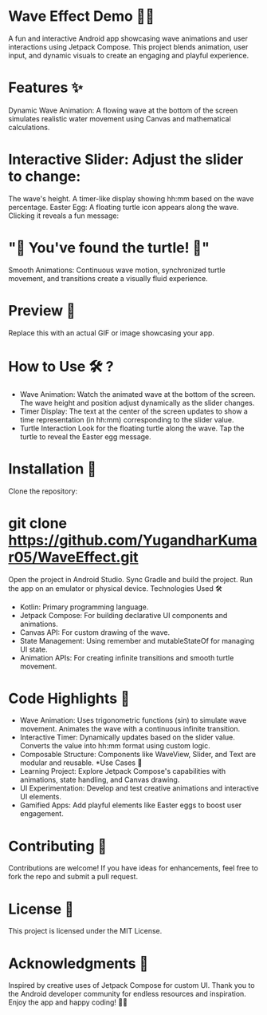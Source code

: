 #  Wave Effect Demo 🌊🐢
A fun and interactive Android app showcasing wave animations and user interactions using Jetpack Compose. This project blends animation, user input, and dynamic visuals to create an engaging and playful experience.

# Features ✨
Dynamic Wave Animation: A flowing wave at the bottom of the screen simulates realistic water movement using Canvas and mathematical calculations.

# Interactive Slider: Adjust the slider to change:
The wave's height.
A timer-like display showing hh:mm based on the wave percentage.
Easter Egg: A floating turtle icon appears along the wave. Clicking it reveals a fun message:
# "🐢 You've found the turtle! 🐢"

Smooth Animations: Continuous wave motion, synchronized turtle movement, and transitions create a visually fluid experience.

# Preview 🎥

Replace this with an actual GIF or image showcasing your app.

# How to Use 🛠️ ? 
*  Wave Animation:
          Watch the animated wave at the bottom of the screen.
          The wave height and position adjust dynamically as the slider changes.
*  Timer Display:
          The text at the center of the screen updates to show a time representation (in hh:mm) corresponding to the slider value.
*  Turtle Interaction
          Look for the floating turtle along the wave.
          Tap the turtle to reveal the Easter egg message.

# Installation 🚀
Clone the repository:
# git clone https://github.com/YugandharKumar05/WaveEffect.git

Open the project in Android Studio.
Sync Gradle and build the project.
Run the app on an emulator or physical device.
Technologies Used 🛠️
* Kotlin: Primary programming language.
* Jetpack Compose: For building declarative UI components and animations.
* Canvas API: For custom drawing of the wave.
* State Management: Using remember and mutableStateOf for managing UI state.
* Animation APIs: For creating infinite transitions and smooth turtle movement.

# Code Highlights 📌
* Wave Animation:
        Uses trigonometric functions (sin) to simulate wave movement.
        Animates the wave with a continuous infinite transition.
* Interactive Timer:
Dynamically updates based on the slider value.
Converts the value into hh:mm format using custom logic.
* Composable Structure:
Components like WaveView, Slider, and Text are modular and reusable.
*Use Cases 🌟
* Learning Project: Explore Jetpack Compose's capabilities with animations, state handling, and Canvas drawing.
* UI Experimentation: Develop and test creative animations and interactive UI elements.
* Gamified Apps: Add playful elements like Easter eggs to boost user engagement.
# Contributing 🤝
Contributions are welcome! If you have ideas for enhancements, feel free to fork the repo and submit a pull request.

# License 📄
This project is licensed under the MIT License.

# Acknowledgments 🙌
Inspired by creative uses of Jetpack Compose for custom UI.
Thank you to the Android developer community for endless resources and inspiration.
Enjoy the app and happy coding! 🌊✨
